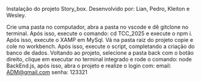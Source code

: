 Instalação do projeto Story_box.
Desenvolvido por: Lian, Pedro, Kleiton e Wesley.

Crie uma pasta no computador, abra a pasta no vscode e dê gitclone no terminal. Após isso, execute o comando: cd TCC_2025 e execute o npm i. Após isso, execute o XAMP em MySql. Vá na pasta raiz do projeto copie e cole no workbench. Após isso, execute o script, completando a criação do banco de dados. Voltando ao projeto, selecione a pasta back com o botão direito, clique em executar no terminal integrado e rode o comando: node BackEnd.js, após isso, abra o projeto e realize o login com: email: ADM@gmail.com
                                                                  senha: 123321
